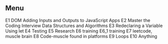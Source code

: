 ## Menu ##
E1 DOM Adding Inputs and Outputs to JavaScript Apps
E2 Master the Coding Interview Data Structures and Algorithms
E3 Redeclaring a Variable Using let
E4 Testing
E5 Research
E6 training
E6_1 training
E7 leetcode, muscle brain
E8 Code-muscle found in platforms
E9 Loops
E10 Anything


